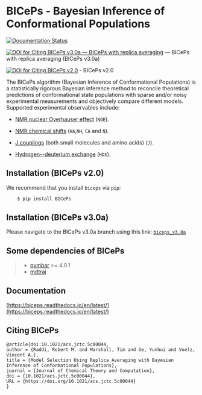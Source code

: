 
BICePs - Bayesian Inference of Conformational Populations
=========================================================

<!-- List badges here: -->
[![Documentation Status](https://readthedocs.org/projects/biceps/badge/?version=latest)](https://biceps.readthedocs.io/en/latest/?badge=latest)

[![DOI for Citing BICePs v3.0a — BICePs with replica averaging](https://img.shields.io/badge/DOI-10.1021%2Facs.jctc.5c00044-blue.svg)](https://doi.org/10.1021/acs.jctc.5c00044) — BICePs with replica averaging (BICePs v3.0a)

[![DOI for Citing BICePs v2.0](https://img.shields.io/badge/DOI-10.1021%2Facs.jcim.2c01296-purple.svg)](https://doi.org/10.1021/acs.jcim.2c01296) - BICePs v2.0


The BICePs algorithm (Bayesian Inference of Conformational Populations)
is a statistically rigorous Bayesian inference method to reconcile
theoretical predictions of conformational state populations with sparse
and/or noisy experimental measurements and objectively compare different
models. Supported experimental observables include: 

- [NMR nuclear Overhauser effect](https://en.wikipedia.org/wiki/Nuclear_Overhauser_effect)  (`NOE`).

- [NMR chemical shifts](https://en.wikipedia.org/wiki/Chemical_shift) (`HA`,`NH`, `CA` and `N`). 

- [J couplings](https://en.wikipedia.org/wiki/J-coupling) (both small molecules and amino acids) (`J`).

- [Hydrogen--deuterium exchange](https://en.wikipedia.org/wiki/Hydrogen–deuterium_exchange) (`HDX`).


Installation (BICePs v2.0)
--------------------------

We recommend that you install `biceps` via `pip`:

```bash
    $ pip install BICePs
```

Installation (BICePs v3.0a)
---------------------------

Please navigate to the BICePs v3.0a branch using this link: [`biceps_v3.0a`](../../tree/biceps_v3.0a)


Some dependencies of BICePs
---------------------------

> -   [pymbar](https://pymbar.readthedocs.io) >= 4.0.1
> -   [mdtraj](https://mdtraj.org)



Documentation
-------------

[https://biceps.readthedocs.io/en/latest/](https://biceps.readthedocs.io/en/latest/)


Citing BICePs
-------------

```
@article{doi:10.1021/acs.jctc.5c00044,
author = {Raddi, Robert M. and Marshall, Tim and Ge, Yunhui and Voelz, Vincent A.},
title = {Model Selection Using Replica Averaging with Bayesian Inference of Conformational Populations},
journal = {Journal of Chemical Theory and Computation},
doi = {10.1021/acs.jctc.5c00044},
URL = {https://doi.org/10.1021/acs.jctc.5c00044}
}
```



